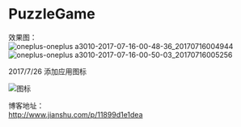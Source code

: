 # PuzzleGame  
效果图：  
![oneplus-oneplus a3010-2017-07-16-00-48-36_20170716004944](https://user-images.githubusercontent.com/19148112/28248996-a4cf2772-6a80-11e7-9776-800a2f5803bc.gif)
![oneplus-oneplus a3010-2017-07-16-00-50-03_20170716005256](https://user-images.githubusercontent.com/19148112/28248997-a66f7488-6a80-11e7-8877-de45332f685c.gif)    

2017/7/26 添加应用图标   

![图标](https://user-images.githubusercontent.com/19148112/28603105-bcb32962-71f4-11e7-805d-db8546f1988f.png)  

博客地址：  
http://www.jianshu.com/p/11899d1e1dea  

